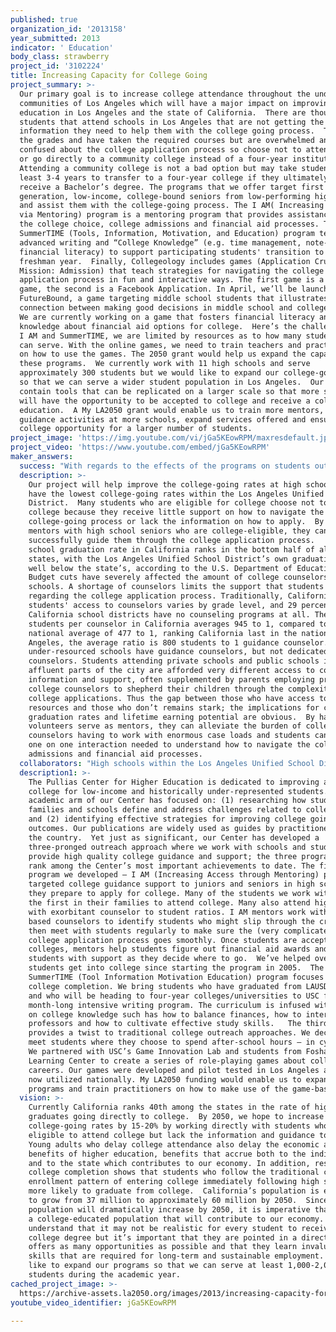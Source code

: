 ```yaml
---
published: true
organization_id: '2013158'
year_submitted: 2013
indicator: ' Education'
body_class: strawberry
project_id: '3102224'
title: Increasing Capacity for College Going
project_summary: >-
  Our primary goal is to increase college attendance throughout the under-served
  communities of Los Angeles which will have a major impact on improving
  education in Los Angeles and the state of California.  There are thousands of
  students that attend schools in Los Angeles that are not getting the
  information they need to help them with the college going process.  They have
  the grades and have taken the required courses but are overwhelmed and
  confused about the college application process so choose not to attend college
  or go directly to a community college instead of a four-year institution.
  Attending a community college is not a bad option but may take students at
  least 3-4 years to transfer to a four-year college if they ultimately want to
  receive a Bachelor’s degree. The programs that we offer target first
  generation, low-income, college-bound seniors from low-performing high schools
  and assist them with the college-going process. The I AM( Increasing Access
  via Mentoring) program is a mentoring program that provides assistance with
  the college choice, college admissions and financial aid processes. The
  SummerTIME (Tools, Information, Motivation, and Education) program teaches
  advanced writing and “College Knowledge” (e.g. time management, note-taking,
  financial literacy) to support participating students' transition to the
  freshman year.  Finally, Collegeology includes games (Application Crunch and
  Mission: Admission) that teach strategies for navigating the college
  application process in fun and interactive ways. The first game is a card
  game, the second is a Facebook Application. In April, we’ll be launching
  FutureBound, a game targeting middle school students that illustrates the
  connection between making good decisions in middle school and college/career.
  We are currently working on a game that fosters financial literacy and
  knowledge about financial aid options for college.  Here’s the challenge: with
  I AM and SummerTIME, we are limited by resources as to how many students we
  can serve. With the online games, we need to train teachers and practitioners
  on how to use the games. The 2050 grant would help us expand the capacity of
  these programs.  We currently work with 11 high schools and serve
  approximately 300 students but we would like to expand our college-going model
  so that we can serve a wider student population in Los Angeles.  Our programs
  contain tools that can be replicated on a larger scale so that more students
  will have the opportunity to be accepted to college and receive a college
  education.  A My LA2050 grant would enable us to train more mentors, implement
  guidance activities at more schools, expand services offered and ensure
  college opportunity for a larger number of students.
project_image: 'https://img.youtube.com/vi/jGa5KEowRPM/maxresdefault.jpg'
project_video: 'https://www.youtube.com/embed/jGa5KEowRPM'
maker_answers:
  success: "With regards to the effects of the programs on students outcomes, we will measure success by administering surveys to students prior to and post participation in our programs. The surveys will be designed to collect data on the effects of the program on college knowledge and college-going efficacy. We also will conduct selected focus groups with students and practitioners in order to gain a deeper  understanding of which practices are working best for students and their teachers and/or counselors.\r\nWe will also evaluate the project by analyzing the numbers of game players and if/how those numbers increase, thus increasing traction in the project. We will also analyze back-end server data related to the games in order to ascertain the effects of game play on students' college aspirations and/or plans."
  description: >-
    Our project will help improve the college-going rates at high schools that
    have the lowest college-going rates within the Los Angeles Unified School
    District.  Many students who are eligible for college choose not to attend
    college because they receive little support on how to navigate the
    college-going process or lack the information on how to apply.  By pairing
    mentors with high school seniors who are college-eligible, they can
    successfully guide them through the college application process.   The high
    school graduation rate in California ranks in the bottom half of all U.S.
    states, with the Los Angeles Unified School District’s own graduation rate
    well below the state’s, according to the U.S. Department of Education. 
    Budget cuts have severely affected the amount of college counselors at the
    schools. A shortage of counselors limits the support that students receive
    regarding the college application process. Traditionally, California
    students' access to counselors varies by grade level, and 29 percent of
    California school districts have no counseling programs at all. The ratio of
    students per counselor in California averages 945 to 1, compared to the
    national average of 477 to 1, ranking California last in the nation.  In Los
    Angeles, the average ratio is 800 students to 1 guidance counselor. Many
    under-resourced schools have guidance counselors, but not dedicated college
    counselors. Students attending private schools and public schools in
    affluent parts of the city are afforded very different access to college
    information and support, often supplemented by parents employing private
    college counselors to shepherd their children through the complexity of
    college applications. Thus the gap between those who have access to
    resources and those who don’t remains stark; the implications for college
    graduation rates and lifetime earning potential are obvious.  By having
    volunteers serve as mentors, they can alleviate the burden of college
    counselors having to work with enormous case loads and students can have the
    one on one interaction needed to understand how to navigate the college
    admissions and financial aid processes.
  collaborators: "High schools within the Los Angeles Unified School District: Belmont, Crenshaw, Dorsey, Foshay Learning Center, Fremont, Manual Arts, Marshall, Roosevelt, Roybal Learning Center\r\nUSC Game Innovation Lab\r\nCash for College- Los Angeles Chamber of Commerce\r\nNational College Access Network\r\nSouthern California College Access Network\r\nCollege Access Foundation of California\r\nSelected businesses - to be determined\r\n"
  description1: >-
    The Pullias Center for Higher Education is dedicated to improving access to
    college for low-income and historically under-represented students. The
    academic arm of our Center has focused on: (1) researching how students,
    families and schools define and address challenges related to college going
    and (2) identifying effective strategies for improving college going
    outcomes. Our publications are widely used as guides by practitioners across
    the country.  Yet just as significant, our Center has developed a
    three-pronged outreach approach where we work with schools and students to
    provide high quality college guidance and support; the three programs we run
    rank among the Center’s most important achievements to date. The first
    program we developed – I AM (Increasing Access through Mentoring) provides
    targeted college guidance support to juniors and seniors in high school as
    they prepare to apply for college. Many of the students we work with will be
    the first in their families to attend college. Many also attend high schools
    with exorbitant counselor to student ratios. I AM mentors work with school
    based counselors to identify students who might slip through the cracks and
    then meet with students regularly to make sure the (very complicated)
    college application process goes smoothly. Once students are accepted to
    colleges, mentors help students figure out financial aid awards and provide
    students with support as they decide where to go.  We’ve helped over 1,000
    students get into college since starting the program in 2005.  The
    SummerTIME (Tool Information Motivation Education) program focuses on
    college completion. We bring students who have graduated from LAUSD schools
    and who will be heading to four-year colleges/universities to USC for a
    month-long intensive writing program. The curriculum is infused with lessons
    on college knowledge such has how to balance finances, how to interact with
    professors and how to cultivate effective study skills.   The third program
    provides a twist to traditional college outreach approaches. We decided to
    meet students where they choose to spend after-school hours – in cyberspace!
    We partnered with USC’s Game Innovation Lab and students from Foshay
    Learning Center to create a series of role-playing games about college and
    careers. Our games were developed and pilot tested in Los Angeles and are
    now utilized nationally. My LA2050 funding would enable us to expand these
    programs and train practitioners on how to make use of the game-based tools.
  vision: >-
    Currently California ranks 40th among the states in the rate of high school
    graduates going directly to college.  By 2050, we hope to increase
    college-going rates by 15-20% by working directly with students who are
    eligible to attend college but lack the information and guidance to do so. 
    Young adults who delay college attendance also delay the economic and social
    benefits of higher education, benefits that accrue both to the individuals
    and to the state which contributes to our economy. In addition, research on
    college completion shows that students who follow the traditional college
    enrollment pattern of entering college immediately following high school are
    more likely to graduate from college.  California’s population is expected
    to grow from 37 million to approximately 60 million by 2050.  Since our
    population will dramatically increase by 2050, it is imperative that we have
    a college-educated population that will contribute to our economy.  We
    understand that it may not be realistic for every student to receive a
    college degree but it’s important that they are pointed in a direction that
    offers as many opportunities as possible and that they learn invaluable
    skills that are required for long-term and sustainable employment.  We would
    like to expand our programs so that we can serve at least 1,000-2,000
    students during the academic year.
cached_project_image: >-
  https://archive-assets.la2050.org/images/2013/increasing-capacity-for-college-going/img.youtube.com/vi/jGa5KEowRPM/maxresdefault.jpg
youtube_video_identifier: jGa5KEowRPM

---
```

